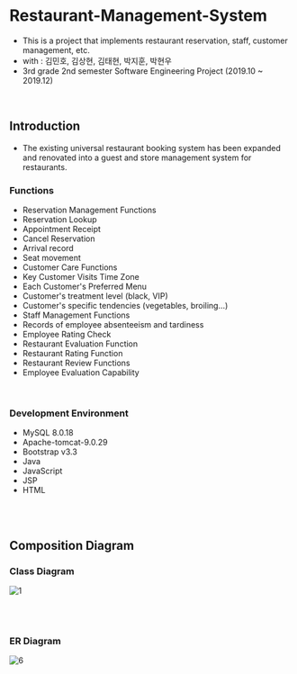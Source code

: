 # Restaurant-Management-System
+ This is a project that implements restaurant reservation, staff, customer management, etc.
+ with : 김민호, 김상현, 김태현, 박지훈, 박현우
+ 3rd grade 2nd semester Software Engineering Project (2019.10 ~ 2019.12)

<br>

## Introduction
+ The existing universal restaurant booking system has been expanded and renovated into a guest and store management system for restaurants.

### Functions
+ Reservation Management Functions
+ Reservation Lookup
+ Appointment Receipt
+ Cancel Reservation
+ Arrival record
+ Seat movement
+ Customer Care Functions
+ Key Customer Visits Time Zone
+ Each Customer's Preferred Menu
+ Customer's treatment level (black, VIP)
+ Customer's specific tendencies (vegetables, broiling...)
+ Staff Management Functions
+ Records of employee absenteeism and tardiness
+ Employee Rating Check
+ Restaurant Evaluation Function
+ Restaurant Rating Function
+ Restaurant Review Functions
+ Employee Evaluation Capability

<br>

### Development Environment
+ MySQL 8.0.18
+ Apache-tomcat-9.0.29
+ Bootstrap v3.3
+ Java
+ JavaScript
+ JSP
+ HTML

<br>
<br>

## Composition Diagram
### Class Diagram
![1](https://user-images.githubusercontent.com/50494545/92580911-f6bab180-f2c9-11ea-8c05-35c8475041a0.PNG)

<br>
<br>

### ER Diagram
![6](https://user-images.githubusercontent.com/50494545/92581071-28337d00-f2ca-11ea-8421-7831d85e7bdb.PNG)
